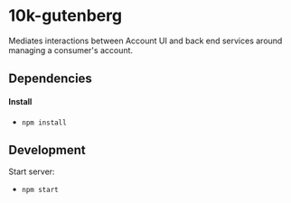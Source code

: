 10k-gutenberg
=============
Mediates interactions between Account UI and back end services around managing a consumer's account.

Dependencies
------------
#### Install
* `npm install`

Development
-----------
Start server:
* `npm start`
